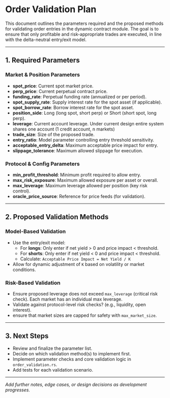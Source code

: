 # Order Validation Plan

This document outlines the parameters required and the proposed methods for validating order entries in the dynamic contract module. The goal is to ensure that only profitable and risk-appropriate trades are executed, in line with the delta-neutral entry/exit model.

---

## 1. Required Parameters

### Market & Position Parameters
- **spot_price**: Current spot market price.
- **perp_price**: Current perpetual contract price.
- **funding_rate**: Perpetual funding rate (annualized or per period).
- **spot_supply_rate**: Supply interest rate for the spot asset (if applicable).
- **spot_borrow_rate**: Borrow interest rate for the spot asset.
- **position_side**: Long (long spot, short perp) or Short (short spot, long perp).
- **leverage**: Current account leverage. Under current design entire system shares one account (1 credit account, n markets)
- **trade_size**: Size of the proposed trade.
- **entry_ratio**: Model parameter controlling entry threshold sensitivity.
- **acceptable_entry_delta**: Maximum acceptable price impact for entry.
- **slippage_tolerance**: Maximum allowed slippage for execution.

### Protocol & Config Parameters
- **min_profit_threshold**: Minimum profit required to allow entry.
- **max_risk_exposure**: Maximum allowed exposure per asset or overall.
- **max_leverage**: Maximum leverage allowed per position (key risk control).
- **oracle_price_source**: Reference for price feeds (for validation).

---

## 2. Proposed Validation Methods

### Model-Based Validation
- Use the entry/exit model:
  - For **longs**: Only enter if net yield > 0 and price impact < threshold.
  - For **shorts**: Only enter if net yield < 0 and price impact < threshold.
  - Calculate: `Acceptable Price Impact = Net Yield / K`
- Allow for dynamic adjustment of `K` based on volatility or market conditions.

### Risk-Based Validation
- Ensure proposed leverage does not exceed `max_leverage` (critical risk check). Each market has an individual max leverage.
- Validate against protocol-level risk checks? (e.g., liquidity, open interest).
- ensure that market sizes are capped for safety with `max_market_size`.

---

## 3. Next Steps
- Review and finalize the parameter list.
- Decide on which validation method(s) to implement first.
- Implement parameter checks and core validation logic in `order_validation.rs`.
- Add tests for each validation scenario.

---

_Add further notes, edge cases, or design decisions as development progresses._

